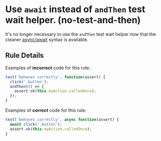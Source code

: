 # Use `await` instead of `andThen` test wait helper. (no-test-and-then)

It's no longer necessary to use the `andThen` test wait helper now that the cleaner [async/await](https://developer.mozilla.org/en-US/docs/Web/JavaScript/Reference/Statements/async_function) syntax is available.

## Rule Details

Examples of **incorrect** code for this rule:

```js
test('behaves correctly', function(assert) {
  click('.button');
  andThen(() => {
    assert.ok(this.myAction.calledOnce);
  });
}
```

Examples of **correct** code for this rule:

```js
test('behaves correctly', async function(assert) {
  await click('.button');
  assert.ok(this.myAction.calledOnce);
}
```
